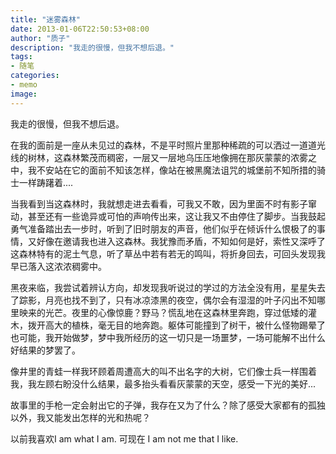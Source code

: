 ```yaml
---
title: "迷雾森林"
date: 2013-01-06T22:50:53+08:00
author: "质子"
description: "我走的很慢，但我不想后退。"
tags:
- 随笔
categories: 
- memo
image: 
---
```


我走的很慢，但我不想后退。  

在我的面前是一座从未见过的森林，不是平时照片里那种稀疏的可以洒过一道道光线的树林，这森林繁茂而稠密，一层又一层地乌压压地像拥在那灰蒙蒙的浓雾之中，我不安站在它的面前不知该怎样，像站在被黑魔法诅咒的城堡前不知所措的骑士一样踌躇着....  

当我看到当这森林时，我就想走进去看看，可我又不敢，因为里面不时有影子窜动，甚至还有一些诡异或可怕的声响传出来，这让我又不由停住了脚步。当我鼓起勇气准备踏出去一步时，听到了旧时朋友的声音，他们似乎在倾诉什么恨极了的事情，又好像在邀请我也进入这森林。我犹豫而矛盾，不知如何是好，索性又深呼了这森林特有的泥土气息，听了草丛中若有若无的鸣叫，将折身回去，可回头发现我早已落入这浓浓稠雾中。  

 黑夜来临，我尝试着辨认方向，却发现我听说过的学过的方法全没有用，星星失去了踪影，月亮也找不到了，只有冰凉漆黑的夜空，偶尔会有湿湿的叶子闪出不知哪里映来的光芒。夜里的心像惊鹿？野马？慌乱地在这森林里奔跑，穿过低矮的灌木，拨开高大的植株，毫无目的地奔跑。躯体可能撞到了树干，被什么怪物踢晕了也可能，我开始做梦，梦中我所经历的这一切只是一场噩梦，一场可能解不出什么好结果的梦罢了。  
 
 像井里的青蛙一样我环顾着周遭高大的叫不出名字的大树，它们像士兵一样围着我，我左顾右盼没什么结果，最多抬头看看灰蒙蒙的天空，感受一下光的美好...  

 故事里的手枪一定会射出它的子弹，我存在又为了什么？除了感受大家都有的孤独以外，我又能发出怎样的光和热呢？  
 
 以前我喜欢I am what I am. 可现在 I am not me that I like.